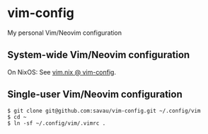 # vim-config
My personal Vim/Neovim configuration

## System-wide Vim/Neovim configuration

On NixOS: See [vim.nix @ vim-config](https://github.com/savau/vim-config/blob/main/neovim/default.nix).

## Single-user Vim/Neovim configuration

```
$ git clone git@github.com:savau/vim-config.git ~/.config/vim
$ cd ~
$ ln -sf ~/.config/vim/.vimrc .
```
